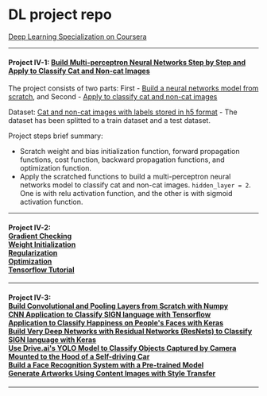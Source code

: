 # DL project repo
[Deep Learning Specialization on Coursera](https://www.coursera.org/specializations/deep-learning)

------
#### Project IV-1: [Build Multi-perceptron Neural Networks Step by Step and Apply to Classify Cat and Non-cat Images](https://github.com/hangdeng/MachineLearningToDeepLearning-Practical-Projects/tree/master/DeepLearningSpecialization/Neural%20Networks%20and%20Deep%20Learning)

The project consists of two parts: First - [Build a neural networks model from scratch](https://github.com/hangdeng/MachineLearningToDeepLearning-Practical-Projects/blob/master/DeepLearningSpecialization/Neural%20Networks%20and%20Deep%20Learning/Week%204/Building%20your%20Deep%20Neural%20Network%20-%20Step%20by%20Step/Building%2Byour%2BNN%2BStep%2Bv8.ipynb), and Second - [Apply to classify cat and non-cat images](https://github.com/hangdeng/MachineLearningToDeepLearning-Practical-Projects/blob/master/DeepLearningSpecialization/Neural%20Networks%20and%20Deep%20Learning/Week%204/Deep%20Neural%20Network%20Application%20Image%20Classification/Deep%2BNN%2BApp%2Bv8.ipynb)

Dataset: [Cat and non-cat images with labels stored in h5 format](https://github.com/hangdeng/MachineLearningToDeepLearning-Practical-Projects/tree/master/DeepLearningSpecialization/datasets) - The dataset has been splitted to a train dataset and a test dataset.

Project steps brief summary: 
* Scratch weight and bias initialization function, forward propagation functions, cost function, backward propagation functions, and optimization function.
* Apply the scratched functions to build a multi-perceptron neural networks model to classify cat and non-cat images. `hidden_layer = 2`. One is with relu activation function, and the other is with sigmoid activation function.
------

#### Project IV-2: <br/> [Gradient Checking](https://github.com/hangdeng/MachineLearningToDeepLearning-Practical-Projects/blob/master/DeepLearningSpecialization/Improving%20Deep%20Neural%20Networks/week5/Gradient%20Checking/Gradient%2BChecking%2Bv1.ipynb) <br/> [Weight Initialization](https://github.com/hangdeng/MachineLearningToDeepLearning-Practical-Projects/blob/master/DeepLearningSpecialization/Improving%20Deep%20Neural%20Networks/week5/Initialization/Initialization.ipynb) <br/> [Regularization](https://github.com/hangdeng/MachineLearningToDeepLearning-Practical-Projects/blob/master/DeepLearningSpecialization/Improving%20Deep%20Neural%20Networks/week5/Regularization/Regularization%2B-%2Bv2.ipynb) <br/> [Optimization](https://github.com/hangdeng/MachineLearningToDeepLearning-Practical-Projects/blob/master/DeepLearningSpecialization/Improving%20Deep%20Neural%20Networks/week6/Optimization%2Bmethods.ipynb) <br/> [Tensorflow Tutorial](https://github.com/hangdeng/MachineLearningToDeepLearning-Practical-Projects/blob/master/DeepLearningSpecialization/Improving%20Deep%20Neural%20Networks/week7/Tensorflow%2BTutorial.ipynb)


------

#### Project IV-3: <br/> [Build Convolutional and Pooling Layers from Scratch with Numpy](https://github.com/hangdeng/MachineLearningToDeepLearning-Practical-Projects/blob/master/DeepLearningSpecialization/Convolutional%20Neural%20Networks/week1/Convolution%2Bmodel%2B-%2BStep%2Bby%2BStep%2B-%2Bv2.ipynb) <br/> [CNN Application to Classify SIGN language with Tensorflow](https://github.com/hangdeng/MachineLearningToDeepLearning-Practical-Projects/blob/master/DeepLearningSpecialization/Convolutional%20Neural%20Networks/week1/Convolution%2Bmodel%2B-%2BApplication%2B-%2Bv1.ipynb) <br/> [Application to Classify Happiness on People's Faces with Keras](https://github.com/hangdeng/MachineLearningToDeepLearning-Practical-Projects/blob/master/DeepLearningSpecialization/Convolutional%20Neural%20Networks/week2/KerasTutorial/Keras%2B-%2BTutorial%2B-%2BHappy%2BHouse%2Bv2.ipynb) <br/> [Build Very Deep Networks with Residual Networks (ResNets) to Classify SIGN language with Keras](https://github.com/hangdeng/MachineLearningToDeepLearning-Practical-Projects/blob/master/DeepLearningSpecialization/Convolutional%20Neural%20Networks/week2/ResNets/Residual%2BNetworks%2B-%2Bv2.ipynb) <br/> [Use Drive.ai's YOLO Model to Classify Objects Captured by Camera Mounted to the Hood of a Self-driving Car](https://github.com/hangdeng/MachineLearningToDeepLearning-Practical-Projects/blob/master/DeepLearningSpecialization/Convolutional%20Neural%20Networks/week3/Car%20detection%20for%20Autonomous%20Driving/Autonomous%2Bdriving%2Bapp%2BCar%2Bdetection%2Bv3.ipynb) <br/> [Build a Face Recognition System with a Pre-trained Model](https://github.com/hangdeng/MachineLearningToDeepLearning-Practical-Projects/blob/master/DeepLearningSpecialization/Convolutional%20Neural%20Networks/week4/Face%20Recognition/Face%2BRecognition%2Bfor%2Bthe%2BHappy%2BHouse%2Bv3.ipynb) <br/> [Generate Artworks Using Content Images with Style Transfer](https://github.com/hangdeng/MachineLearningToDeepLearning-Practical-Projects/blob/master/DeepLearningSpecialization/Convolutional%20Neural%20Networks/week4/Neural%20Style%20Transfer/Art%2BGeneration%2Bwith%2BNeural%2BStyle%2BTransfer%2Bv3.ipynb)

------
